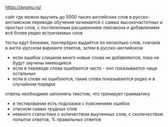 https://ayumu.ru/

сайт где можно выучить до 5000 тысяч английских слов в русско-английском переводе
обучение начинается с самых высокочастотных и простых слов, с постепенным расширением лексикона и добавлением всё более редко встречаемых слов

тесты идут блоками, поочерёдно выдаётся по несколько слов, сначала в англо-русском варианте ответов, затем в русско-английском

- если ошибок слишком много новые слова не добавляются, пока не будут заучены имеющиеся
- если в переводе слова ошибаются часто - оно показывается чаще остальных
- если в слове не ошибаются, такие слова показываются редко и в случайном порядке

ответы необходимо заполнять текстом, что тренирует грамматику
- в тестировании есть подсказки с пояснением ошибок
- списком самых трудных слов
- немного статистики с количеством выученных слов, с сколичеством попыток ответов, % правильных ответов
